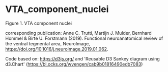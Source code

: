 # VTA_component_nuclei

Figure 1. VTA component nuclei

corresponding publication: 
Anne C. Trutti, Martijn J. Mulder, Bernhard Hommel & Birte U. Forstmann (2019). Functional neuroanatomical review of the ventral tegmental area, NeuroImage, https://doi.org/10.1016/j.neuroimage.2019.01.062.


Code based on: https://d3js.org/ and 'Reusable D3 Sankey diagram using d3.Chart' (https://bl.ocks.org/wvengen/cab9b01816490edb7083)
